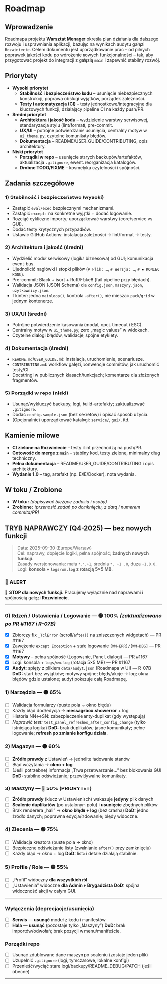 # Roadmap

## Wprowadzenie
Roadmapa projektu **Warsztat Menager** określa plan działania dla dalszego rozwoju i usprawniania aplikacji, bazując na wynikach audytu gałęzi `Rozwiniecie`. Celem dokumentu jest uporządkowanie prac – od pilnych poprawek jakości kodu po wdrożenie nowych funkcjonalności – tak, aby przygotować projekt do integracji z gałęzią `main` i zapewnić stabilny rozwój.

## Priorytety
- **Wysoki priorytet**
  - **Stabilność i bezpieczeństwo kodu** – usunięcie niebezpiecznych konstrukcji, poprawa obsługi wyjątków, porządek zależności.
  - **Testy i automatyzacja (CI)** – testy jednostkowe/integracyjne dla kluczowych funkcji, działający pipeline CI na każdy push/PR.
- **Średni priorytet**
  - **Architektura i jakość kodu** – wydzielenie warstwy serwisowej, standaryzacja stylu (lint/format), pre-commit.
  - **UX/UI** – potrójne potwierdzanie usunięcia, centralny motyw w `ui_theme.py`, czytelne komunikaty błędów.
  - **Dokumentacja** – README/USER_GUIDE/CONTRIBUTING, opis architektury.
- **Niski priorytet**
  - **Porządki w repo** – usunięcie starych backupów/artefaktów, aktualizacja `.gitignore`, ewent. reorganizacja katalogów.
  - **Drobne TODO/FIXME** – kosmetyka czytelności i spójności.

## Zadania szczegółowe

### 1) Stabilność i bezpieczeństwo (wysoki)
- Zastąpić `eval/exec` bezpiecznymi mechanizmami.
- Zastąpić `except:` na konkretne wyjątki + dodać logowanie.
- Rozciąć cykliczne importy; uporządkować warstwy (core/service vs GUI).
- Dodać testy krytycznych przypadków.
- Ustawić GitHub Actions: instalacja zależności → lint/format → testy.

### 2) Architektura i jakość (średni)
- Wydzielić moduł serwisowy (logika biznesowa) od GUI; komunikacja event-bus.
- Ujednolicić nagłówki i stopki plików (`# Plik: …`, `# Wersja: …`, `# ⏹ KONIEC KODU`).
- Pre-commit: Black + isort + Ruff/Flake8 (fail pipeline przy błędach).
- Walidacja JSON (JSON Schema) dla `config.json`, `maszyny.json`, `uzytkownicy.json`.
- Tkinter: jedna `mainloop()`, kontrola `.after()`, nie mieszać `pack`/`grid` w jednym kontenerze.

### 3) UX/UI (średni)
- Potrójne potwierdzenie kasowania (modal, opcj. timeout i ESC).
- Centralny motyw w `ui_theme.py`; zero „magic values” w widokach.
- Czytelne dialogi błędów, walidacje, spójne etykiety.

### 4) Dokumentacja (średni)
- `README.md`/`USER_GUIDE.md`: instalacja, uruchomienie, scenariusze.
- `CONTRIBUTING.md`: workflow gałęzi, konwencje commitów, jak uruchomić testy/CI.
- Docstringi w publicznych klasach/funkcjach; komentarze dla złożonych fragmentów.

### 5) Porządki w repo (niski)
- Usunąć/wykluczyć backupy, logi, build-artefakty; zaktualizować `.gitignore`.
- Dodać `config.sample.json` (bez sekretów) i opisać sposób użycia.
- (Opcjonalnie) uporządkować katalogi: `service/`, `gui/`, itd.

## Kamienie milowe
- **CI zielone na Rozwiniecie** – testy i lint przechodzą na push/PR.
- **Gotowość do merge z `main`** – stabilny kod, testy zielone, minimalny dług techniczny.
- **Pełna dokumentacja** – README/USER_GUIDE/CONTRIBUTING i opis architektury.
- **Wydanie 1.0** – tag, artefakt (np. EXE/Docker), nota wydania.

## W toku / Zrobione
- **W toku:** _(dopisywać bieżące zadania i osoby)_
- **Zrobione:** _(przenosić zadań po domknięciu, z datą i numerem commita/PR)_

<!-- START: TRYB NAPRAWCZY Q4-2025 -->
## TRYB NAPRAWCZY (Q4-2025) — bez nowych funkcji
> Data: 2025-09-30 (Europe/Warsaw)  
> Cel: naprawy, dopięcie logiki, pełna spójność; **żadnych nowych funkcji**.  
> Zasady wersjonowania: mała `*.*.+1`, średnia `*. +1 .0`, duża `+1.0.0`.  
> Logi: **konsola + `logs/wm.log` z rotacją 5×5 MB**.

### 🔔 ALERT
🔴 **STOP dla nowych funkcji.** Pracujemy wyłącznie nad naprawami i spójnością gałęzi **Rozwiniecie**.

---

### 0) Rdzeń / Ustawienia / Logowanie — 🟢 100%  _(zaktualizowano po PR #1167 i R-07B)_
- [x] Zbiorczy fix `_TclError` (scroll/`after()` na zniszczonych widgetach) — PR #1167  
- [x] Zawężenie `except Exception` + stałe logowanie `[WM-ERR]/[WM-DBG]` — PR #1167  
- [x] **Motywy** – pełna spójność (Logowanie, Panel, dialogi) — PR #1167  
- [x] Logi: konsola + `logs/wm.log` (rotacja 5×5 MB) — PR #1167  
- [x] **Audyt**: spięty z plikiem `data/audyt.json` (Roadmapa w UI) — R-07B  
**DoD:** start bez wyjątków; motywy spójne; błędy/akcje → log; okna błędów gdzie ustalone; audyt pokazuje całą Roadmapę.

### 1) Narzędzia — 🟠 65%
- [ ] Walidacja formularzy (puste pola → okno błędu)
- [ ] Każdy błąd dod/edycja → **messagebox.showerror** + log
- [ ] Historia NN↔SN: zabezpieczenie anty-duplikat (gdy występują)
- [ ] _Naprawić test:_ `test_panel_refreshes_after_config_change` (tylko istniejąca logika)
**DoD:** brak duplikatów; jasne komunikaty; pełne logowanie; **refresh po zmianie konfigu działa**.

### 2) Magazyn — 🟠 60%
- [ ] **Źródło prawdy** z Ustawień → jednolite ładowanie stanów
- [ ] Błąd wczytania → **okno + log**
- [ ] (Jeśli potrzebne) informacja „Trwa przetwarzanie…” bez blokowania GUI
**DoD:** stabilne odświeżanie; przewidywalne komunikaty.

### 3) Maszyny — 🔴 50% (PRIORYTET)
- [ ] **Źródło prawdy** (klucz w Ustawieniach) wskazuje **jedyny** plik danych
- [ ] **Scalenie duplikatów** (po ustalonym polu) i **usunięcie** zbędnych plików
- [ ] Brak renderera „hali” → **okno błędu + log** (bez crasha)
**DoD:** jedno źródło danych; poprawna edycja/ładowanie; błędy widoczne.

### 4) Zlecenia — 🟢 75%
- [ ] Walidacja kreatora (puste pola → okno)
- [ ] Bezpieczne odświeżanie listy (zwalnianie `after()` przy zamknięciu)
- [ ] Każdy błąd → okno + log
**DoD:** lista i detale działają stabilnie.

### 5) Profile / Role — 🟡 55%
- [ ] „Profil” widoczny **dla wszystkich ról**
- [ ] „Ustawienia” widoczne **dla Admin + Brygadzista**
**DoD:** spójna widoczność akcji w całym GUI.

---

### Wyłączenia (deprecjacje/usunięcia)
- [ ] **Serwis** — **usunąć** moduł z kodu i manifestów
- [ ] **Hala** — **usunąć** (pozostaje tylko „Maszyny”)
**DoD:** brak importów/odwołań; brak pozycji w menu/manifeście.

### Porządki repo
- [ ] Usunąć zdublowane dane maszyn po scaleniu (zostaje jeden plik)
- [ ] Uzupełnić `.gitignore` (logi, tymczasowe, lokalne konfigi)
- [ ] Przenieść/wyciąć stare logi/backupy/README_DEBUG/PATCH (jeśli obecne)

---
<!-- END: TRYB NAPRAWCZY Q4-2025 -->

